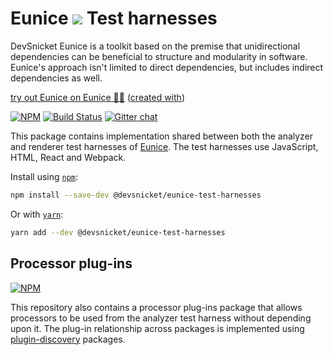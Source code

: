# Eunice ![](https://raw.githubusercontent.com/DevSnicket/eunice-renderer/master/getSvgElementForStack/createArrows/testCase.svg?sanitize=true) Test harnesses

DevSnicket Eunice is a toolkit based on the premise that unidirectional dependencies can be beneficial to structure and modularity in software. Eunice's approach isn't limited to direct dependencies, but includes indirect dependencies as well.

[try out Eunice on Eunice 🐶🥫](https://devsnicket.github.io/Eunice/renderer/harness.html) ([created with](dogfooding/generate.sh))

[![NPM](https://img.shields.io/npm/v/@devsnicket/eunice-test-harnesses.svg)](https://www.npmjs.com/package/@devsnicket/eunice-test-harnesses
) [![Build Status](https://travis-ci.org/DevSnicket/eunice-test-harnesses.svg?branch=master)](https://travis-ci.org/DevSnicket/eunice-test-harnesses) [![Gitter chat](https://badges.gitter.im/devsnicket-eunice/gitter.png)](https://gitter.im/devsnicket-eunice)

This package contains implementation shared between both the analyzer and renderer test harnesses of [Eunice](https://github.com/DevSnicket/Eunice). The test harnesses use JavaScript, HTML, React and Webpack.

Install using [`npm`](https://www.npmjs.com/package/@devsnicket/eunice-test-harnesses):

```bash
npm install --save-dev @devsnicket/eunice-test-harnesses
```
Or with [`yarn`](https://yarnpkg.com/en/package/@devsnicket/eunice-test-harnesses):

```bash
yarn add --dev @devsnicket/eunice-test-harnesses
```

## Processor plug-ins

[![NPM](https://img.shields.io/npm/v/@devsnicket/eunice-test-harnesses-processor-plugins.svg)](https://www.npmjs.com/package/@devsnicket/eunice-test-harnesses-processor-plugins
)

This repository also contains a processor plug-ins package that allows processors to be used from the analyzer test harness without depending upon it. The plug-in relationship across packages is implemented using [plugin-discovery](https://github.com/DevSnicket/plugin-discovery) packages.

